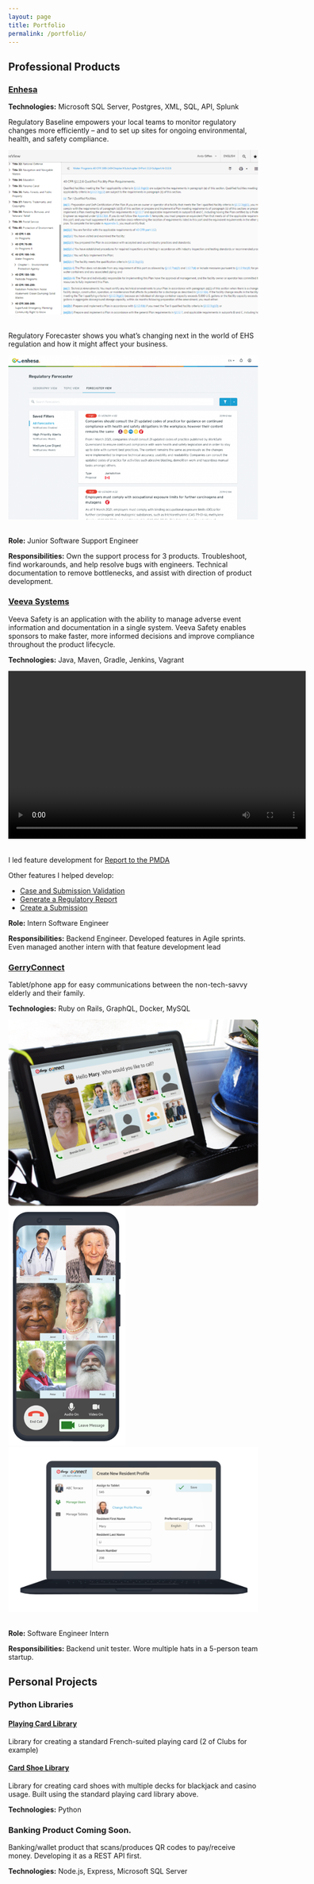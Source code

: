 ```yaml
---
layout: page
title: Portfolio
permalink: /portfolio/
---
```


<link rel="stylesheet" href="/assets/css/main.css">
<link rel="stylesheet" href="/assets/css/portfolio.css">

## Professional Products
<div class="product-card enhesa">
  <h3><a href="https://www.enhesa.com/">Enhesa</a></h3>
  <p><strong>Technologies:</strong> Microsoft SQL Server, Postgres, XML, SQL, API, Splunk </p>
  <p>Regulatory Baseline empowers your local teams to monitor regulatory changes more efficiently – and to set up sites for ongoing environmental, health, and safety compliance.</p>
  <div class="product-images">
    <img src="/assets/images/enhesa/rb.png" alt="RB">
  </div>
  <br>
  <p>Regulatory Forecaster shows you what’s changing next in the world of EHS regulation and how it might affect your business.</p>
  <div class="product-images">
    <img src="/assets/images/enhesa/rf.png" alt="RF">
  </div>
  <br>
  <p><strong>Role:</strong> Junior Software Support Engineer</p>
  <p><strong>Responsibilities:</strong> Own the support process for 3 products. Troubleshoot, find workarounds, and help resolve bugs with engineers. Technical documentation to remove bottlenecks, and assist with direction of product development.</p>
</div>

<div class="product-card">
  <h3><a href="https://www.veeva.com/">Veeva Systems</a></h3>
  <p>Veeva Safety is an application with the ability to manage adverse event information and documentation in a single system. Veeva Safety enables sponsors to make faster, more informed decisions and improve compliance throughout the product lifecycle.</p>
  <p><strong>Technologies:</strong> Java, Maven, Gradle, Jenkins, Vagrant</p>
  <div class="product-images">
    <video width="600" height="338" controls>
    <source src="/assets/images/veeva/form_generation.mp4" type="video/mp4">
  </video>
  </div>

  <br>

  <p>I led feature development for <a href="https://safety.veevavault.help/en/lr/696896/" target="_blank">Report to the PMDA</a></p>

  <p>Other features I helped develop:</p>
  <ul>
  <li><a href="https://safety.veevavault.help/en/lr/01226/">Case and Submission Validation</a></li>
  <li><a href="https://safety.veevavault.help/en/lr/01224/">Generate a Regulatory Report</a></li>
  <li><a href="https://safety.veevavault.help/en/lr/01262/">Create a Submission</a></li>
  </ul>
  <p><strong>Role:</strong> Intern Software Engineer</p>
  <p><strong>Responsibilities:</strong> Backend Engineer. Developed features in Agile sprints. Even managed another intern with that feature development lead</p>
</div>

<div class="product-card">
  <h3><a href="https://gerryconnect.com/#/">GerryConnect</a></h3>
  <p>Tablet/phone app for easy communications between the non-tech-savvy elderly and their family.</p>
  <p><strong>Technologies:</strong> Ruby on Rails, GraphQL, Docker, MySQL</p>
  <div class="product-images">
    <img src="/assets/images/gerryconnect/tablet.png" alt="GerryConnect tablet">
    <img src="/assets/images/gerryconnect/phone.png" alt="GerryConnect phone">
    <img src="/assets/images/gerryconnect/laptop.png" alt="GerryConnect laptop">
  </div>
  <br>
  <p><strong>Role:</strong> Software Engineer Intern</p>
  <p><strong>Responsibilities:</strong> Backend unit tester. Wore multiple hats in a 5-person team startup.</p>
</div>

## Personal Projects

<div class="product-card">
  <h3>Python Libraries</h3>
  <h4><a href="https://pypi.org/project/standard-playing-card/">Playing Card Library</a></h4>
  <p>Library for creating a standard French-suited playing card (2 of Clubs for example)</p>
  <h4><a href="https://pypi.org/project/card-shoe/">Card Shoe Library</a></h4>
  <p>Library for creating card shoes with multiple decks for blackjack and casino usage. Built using the standard playing card library above.</p>
  <p><strong>Technologies:</strong> Python</p>
</div>

<div class="product-card">
  <h3>Banking Product Coming Soon.</h3>
  <p>Banking/wallet product that scans/produces QR codes to pay/receive money. Developing it as a REST API first.</p>
  <p><strong>Technologies:</strong> Node.js, Express, Microsoft SQL Server</p>
</div>